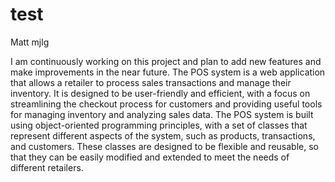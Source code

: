 # test
Matt mjlg

I am continuously working on this project and plan to add new features and make improvements in the near future.
The POS system is a web application that allows a retailer to process sales transactions and manage their inventory. 
It is designed to be user-friendly and efficient, with a focus on streamlining the checkout process for customers and 
providing useful tools for managing inventory and analyzing sales data.
The POS system is built using object-oriented programming principles, with a set of classes that represent different aspects of the system, such as products, transactions, and customers. 
These classes are designed to be flexible and reusable, so that they can be easily modified and extended to meet the needs of different retailers.

